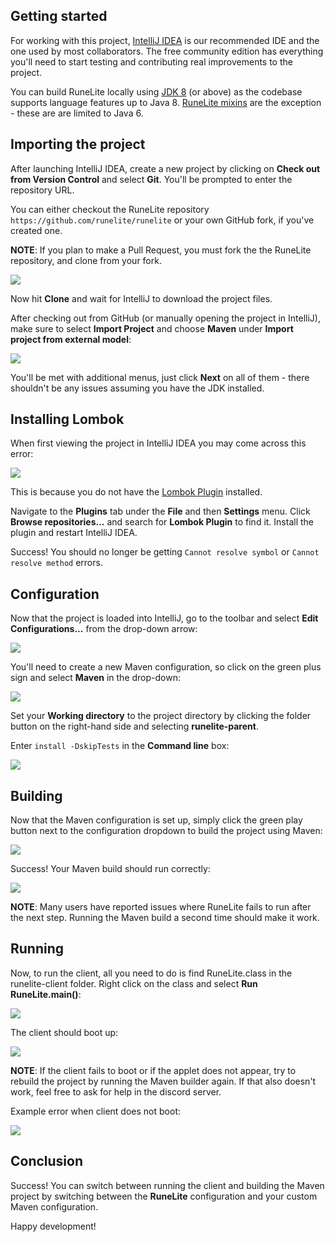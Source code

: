 ## Getting started

For working with this project, [IntelliJ IDEA](https://www.jetbrains.com/idea/download) is our recommended IDE and the one used by most collaborators. The free community edition has everything you'll need to start testing and contributing real improvements to the project.

You can build RuneLite locally using [JDK 8](http://www.oracle.com/technetwork/java/javase/downloads/jdk8-downloads-2133151.html) (or above) as the codebase supports language features up to Java 8. [RuneLite mixins](https://github.com/runelite/runelite/wiki/Using-RuneLite's-mixins) are the exception - these are are limited to Java 6.

## Importing the project

After launching IntelliJ IDEA, create a new project by clicking on **Check out from Version Control** and select **Git**. You'll be prompted to enter the repository URL.

You can either checkout the RuneLite repository `https://github.com/runelite/runelite` or your own GitHub fork, if you've created one.

**NOTE**: If you plan to make a Pull Request, you must fork the the RuneLite repository, and clone from your fork.

![](https://user-images.githubusercontent.com/37604308/38454682-0fad8f26-3aaf-11e8-9ca3-327ebd667675.png)

Now hit **Clone** and wait for IntelliJ to download the project files.

After checking out from GitHub (or manually opening the project in IntelliJ), make sure to select **Import Project**
and choose **Maven** under **Import project from external model**:

![](http://i.imgur.com/gSuqzAY.png)

You'll be met with additional menus, just click **Next** on all of them - there shouldn't be any issues assuming you have the JDK installed.

## Installing Lombok

When first viewing the project in IntelliJ IDEA you may come across this error:

![](https://i.imgur.com/a1YDonV.png)

This is because you do not have the [Lombok Plugin](https://plugins.jetbrains.com/plugin/6317-lombok-plugin) installed.

Navigate to the **Plugins** tab under the **File** and then **Settings** menu. Click **Browse repositories...** and search for **Lombok Plugin** to find it. Install the plugin and restart IntelliJ IDEA.

Success! You should no longer be getting ``Cannot resolve symbol`` or ``Cannot resolve method`` errors.

## Configuration

Now that the project is loaded into IntelliJ, go to the toolbar and select **Edit Configurations...** from the drop-down arrow:

![](http://i.imgur.com/MmKople.png)

You'll need to create a new Maven configuration, so click on the green plus sign and select **Maven** in the drop-down:

![](http://i.imgur.com/iUjpRW8.png)

Set your **Working directory** to the project directory by clicking the folder button on the right-hand side and selecting **runelite-parent**. 

Enter `install -DskipTests` in the **Command line** box:

![](http://i.imgur.com/ekzfg2c.png)

## Building

Now that the Maven configuration is set up, simply click the green play button next to the configuration dropdown to
build the project using Maven:

![](http://i.imgur.com/85YnqXB.png)

Success! Your Maven build should run correctly:

![](http://i.imgur.com/pIU2PnT.png)

**NOTE**: Many users have reported issues where RuneLite fails to run after the next step. Running the Maven build a second time should make it work.

## Running

Now, to run the client, all you need to do is find RuneLite.class in the runelite-client folder. Right click on the class and select **Run RuneLite.main()**:

![](http://i.imgur.com/w2K9lCH.png)

The client should boot up:

![](http://i.imgur.com/fqoxCXS.png)

**NOTE**: If the client fails to boot or if the applet does not appear, try to rebuild the project by running the Maven builder again. If that also doesn't work, feel free to ask for help in the discord server.

Example error when client does not boot:

![](https://i.imgur.com/KSf3evR.png)

## Conclusion

Success! You can switch between running the client and building the Maven project by switching between the **RuneLite** configuration and your custom Maven configuration.

Happy development!